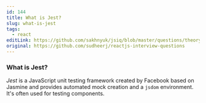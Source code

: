 ```yaml
---
id: 144
title: What is Jest?
slug: what-is-jest
tags:
  - react
editLink: https://github.com/sakhnyuk/jsiq/blob/master/questions/theory/react/144.md
original: https://github.com/sudheerj/reactjs-interview-questions
---
```


### What is Jest?

_Jest_ is a JavaScript unit testing framework created by Facebook based on Jasmine and provides automated mock creation and a `jsdom` environment. It's often used for testing components.